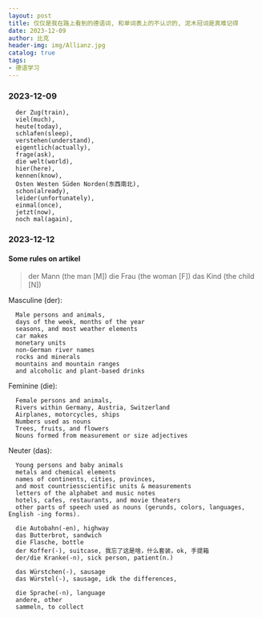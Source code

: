 ```yaml
---
layout: post
title: 仅仅是我在路上看到的德语词, 和单词表上的不认识的, 泥木冠词是真难记得
date: 2023-12-09
author: 比克
header-img: img/Allianz.jpg
catalog: true
tags:
- 德语学习
---
```


### 2023-12-09

      der Zug(train),
      viel(much),
      heute(today),
      schlafen(sleep),
      verstehen(understand),
      eigentlich(actually),
      frage(ask),
      die welt(world),
      hier(here),
      kennen(know),
      Osten Westen Süden Norden(东西南北),
      schon(already),
      leider(unfortunately),
      einmal(once),
      jetzt(now),
      noch mal(again),
      
### 2023-12-12

#### Some rules on artikel

> der Mann (the man [M])
> die Frau (the woman [F])
> das Kind (the child [N])

<p> Masculine (der):

      Male persons and animals, 
      days of the week, months of the year
      seasons, and most weather elements
      car makes
      monetary units
      non-German river names
      rocks and minerals
      mountains and mountain ranges
      and alcoholic and plant-based drinks

Feminine (die):
      
      Female persons and animals,
      Rivers within Germany, Austria, Switzerland
      Airplanes, motorcycles, ships
      Numbers used as nouns
      Trees, fruits, and flowers
      Nouns formed from measurement or size adjectives
      
Neuter (das):

      Young persons and baby animals
      metals and chemical elements
      names of continents, cities, provinces, 
      and most countriesscientific units & measurements
      letters of the alphabet and music notes
      hotels, cafes, restaurants, and movie theaters
      other parts of speech used as nouns (gerunds, colors, languages, English -ing forms).
</p>

      die Autobahn(-en), highway
      das Butterbrot, sandwich
      die Flasche, bottle
      der Koffer(-), suitcase, 我忘了这是啥，什么套装，ok, 手提箱
      der/die Kranke(-n), sick person, patient(n.)
      
      das Würstchen(-), sausage
      das Würstel(-), sausage, idk the differences, 

      die Sprache(-n), language
      andere, other
      sammeln, to collect



      
